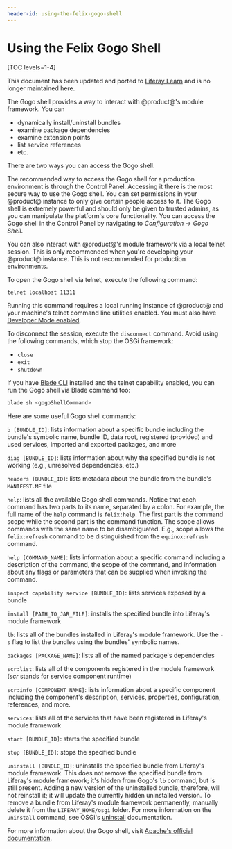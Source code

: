 ```yaml
---
header-id: using-the-felix-gogo-shell
---
```


# Using the Felix Gogo Shell

[TOC levels=1-4]

<aside class="alert alert-info">
  <span class="wysiwyg-color-blue120"> This document has been updated and ported to <a href="https://learn.liferay.com/dxp/7.x/en/liferay-internals/fundamentals/using-the-gogo-shell/using-the-gogo-shell.html">Liferay Learn</a> and is no longer maintained here.</span>
</aside>

The Gogo shell provides a way to interact with @product@'s module framework. You
can

- dynamically install/uninstall bundles
- examine package dependencies
- examine extension points
- list service references
- etc.

There are two ways you can access the Gogo shell.

The recommended way to access the Gogo shell for a production environment is
through the Control Panel. Accessing it there is the most secure way to use the
Gogo shell. You can set permissions in your @product@ instance to only give
certain people access to it. The Gogo shell is extremely powerful and should
only be given to trusted admins, as you can manipulate the platform's core
functionality. You can access the Gogo shell in the Control Panel by navigating
to *Configuration* &rarr; *Gogo Shell*.

You can also interact with @product@'s module framework via a local telnet
session. This is only recommended when you're developing your @product@
instance. This is not recommended for production environments. 
 
To open the Gogo shell via telnet, execute the following command: 

```bash
telnet localhost 11311
```

Running this command requires a local running instance of @product@ and your
machine's telnet command line utilities enabled. You must also have
[Developer Mode enabled](/docs/7-2/frameworks/-/knowledge_base/f/using-developer-mode-with-themes#enabling-developer-mode-manually).

To disconnect the session, execute the `disconnect` command. Avoid using the
following commands, which stop the OSGi framework:

- `close`
- `exit`
- `shutdown`

If you have [Blade CLI](/docs/7-2/reference/-/knowledge_base/r/blade-cli)
installed and the telnet capability enabled, you can run the Gogo shell via
Blade command too:

```bash
blade sh <gogoShellCommand>
```

Here are some useful Gogo shell commands:

`b [BUNDLE_ID]`: lists information about a specific bundle including the
bundle's symbolic name, bundle ID, data root, registered (provided) and used
services, imported and exported packages, and more

`diag [BUNDLE_ID]`: lists information about why the specified bundle is not
working (e.g., unresolved dependencies, etc.)

`headers [BUNDLE_ID]`: lists metadata about the bundle from the bundle's
`MANIFEST.MF` file

`help`: lists all the available Gogo shell commands. Notice that each command
has two parts to its name, separated by a colon. For example, the full name of
the `help` command is `felix:help`. The first part is the command scope while
the second part is the command function. The scope allows commands with the same
name to be disambiguated. E.g., scope allows the `felix:refresh` command to be
distinguished from the `equinox:refresh` command.

`help [COMMAND_NAME]`: lists information about a specific command including a
description of the command, the scope of the command, and information about any
flags or parameters that can be supplied when invoking the command.

`inspect capability service [BUNDLE_ID]`: lists services exposed by a bundle

`install [PATH_TO_JAR_FILE]`: installs the specified bundle into Liferay's
module framework

`lb`: lists all of the bundles installed in Liferay's module framework. Use
the `-s` flag to list the bundles using the bundles' symbolic names.

`packages [PACKAGE_NAME]`: lists all of the named package's dependencies 

`scr:list`: lists all of the components registered in the module framework
(*scr* stands for service component runtime)

`scr:info [COMPONENT_NAME]`: lists information about a specific component
including the component's description, services, properties, configuration,
references, and more.

`services`: lists all of the services that have been registered in Liferay's
module framework

`start [BUNDLE_ID]`: starts the specified bundle

`stop [BUNDLE_ID]`: stops the specified bundle

`uninstall [BUNDLE_ID]`: uninstalls the specified bundle from Liferay's module
framework. This does not remove the specified bundle from Liferay's module
framework; it's hidden from Gogo's `lb` command, but is still present. Adding
a new version of the uninstalled bundle, therefore, will not reinstall it; it
will update the currently hidden uninstalled version. To remove a
bundle from Liferay's module framework permanently, manually delete it from the
`LIFERAY_HOME/osgi` folder. For more information on the `uninstall` command, see
OSGi's
[uninstall](https://osgi.org/javadoc/r6/core/org/osgi/framework/Bundle.html#uninstall\(\))
documentation.

For more information about the Gogo shell, visit
[Apache's official documentation](http://felix.apache.org/documentation/subprojects/apache-felix-gogo.html).

